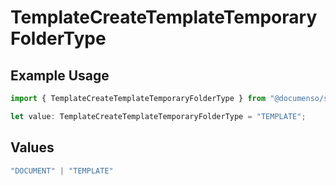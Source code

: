 # TemplateCreateTemplateTemporaryFolderType

## Example Usage

```typescript
import { TemplateCreateTemplateTemporaryFolderType } from "@documenso/sdk-typescript/models/operations";

let value: TemplateCreateTemplateTemporaryFolderType = "TEMPLATE";
```

## Values

```typescript
"DOCUMENT" | "TEMPLATE"
```